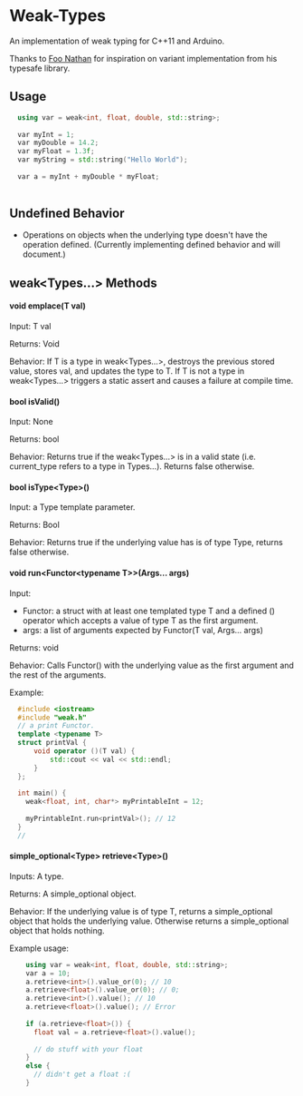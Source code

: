 # Weak-Types
An implementation of weak typing for C++11 and Arduino.

Thanks to [Foo Nathan](https://github.com/foonathan) for inspiration on variant implementation from his typesafe library.

## Usage

``` c++
  using var = weak<int, float, double, std::string>;
  
  var myInt = 1;
  var myDouble = 14.2;
  var myFloat = 1.3f;
  var myString = std::string("Hello World");
  
  var a = myInt + myDouble * myFloat;
  
```

## Undefined Behavior

* Operations on objects when the underlying type doesn't have the operation defined. (Currently implementing defined behavior and will document.)

## weak<Types...> Methods

#### void emplace(T val)
Input: T val

Returns: Void

Behavior: 
If T is a type in weak<Types...>, destroys the previous stored value, stores val, and updates the type to T.
If T is not a type in weak<Types...> triggers a static assert and causes a failure at compile time.

#### bool isValid()
Input: None

Returns: bool

Behavior: Returns true if the weak<Types...> is in a valid state (i.e. current_type refers to a type in Types...). Returns false otherwise.

#### bool isType\<Type\>() 
Input: a Type template parameter.

Returns: Bool

Behavior: Returns true if the underlying value has is of type Type, returns false otherwise.

  
#### void run<Functor\<typename T>>(Args... args)
Input: 
  
  * Functor: a struct with at least one templated type T and a defined () operator which accepts a value of type T as the first argument.
  * args: a list of arguments expected by Functor(T val, Args... args)

Returns: void

Behavior: Calls Functor() with the underlying value as the first argument and the rest of the arguments.

Example:

```c++
  #include <iostream>
  #include "weak.h"
  // a print Functor.
  template <typename T>
  struct printVal {
      void operator ()(T val) {
          std::cout << val << std::endl;
      }
  };
  
  int main() {
    weak<float, int, char*> myPrintableInt = 12;
    
    myPrintableInt.run<printVal>(); // 12
  }
  // 
```

#### simple_optional\<Type\> retrieve\<Type>() 
Inputs: A type.

Returns: A simple_optional object.

Behavior: 
If the underlying value is of type T, returns a simple_optional object that holds the underlying value. Otherwise returns a simple_optional object that holds nothing.

Example usage:

``` c++
    using var = weak<int, float, double, std::string>;
    var a = 10;
    a.retrieve<int>().value_or(0); // 10
    a.retrieve<float>().value_or(0); // 0;
    a.retrieve<int>().value(); // 10
    a.retrieve<float>().value(); // Error
    
    if (a.retrieve<float>()) {
      float val = a.retrieve<float>().value();
      
      // do stuff with your float
    }
    else {
      // didn't get a float :(
    }
    
```
